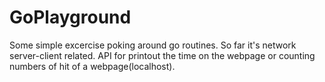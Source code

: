 # GoPlayground
Some simple excercise poking around go routines.
So far it's network server-client related. API for printout the time on the webpage or counting numbers of hit of a webpage(localhost).
